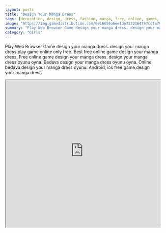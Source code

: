 ```yaml
---
layout: posts
title: "Design Your Manga Dress"
tags: [decoration, design, dress, fashion, manga, free, online, games, oyna, game, free, games, play, play, games]
image: "https://img.gamedistribution.com/6e16656a6ee1de7232164767ccfa7920.jpg"
summary: "Play Web Browser Game design your manga dress. design your manga dress play game online only free. Best free online game design your manga dress. Free online game design your manga dress. design your manga dress oyunu oyna. Bedava design your manga dress oyunu oyna. Online bedava design your manga dress oyunu. Android, ios free game design your manga dress."
category: "Girls"
---
```


Play Web Browser Game design your manga dress. design your manga dress play game online only free. Best free online game design your manga dress. Free online game design your manga dress. design your manga dress oyunu oyna. Bedava design your manga dress oyunu oyna. Online bedava design your manga dress oyunu. Android, ios free game design your manga dress.

<iframe width="100%" height="480px;" src="https://flash.gamedistribution.com?game=6e16656a6ee1de7232164767ccfa7920"></iframe>